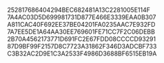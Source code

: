 252817686404294BEC682481A13C2281005E114F
7A4AC03D5D699981731D877E466E3339EAA0B307
A811CAC40F692EE37BE04201FA0235AAC7E932FD
7A7EE5DE1A64AA30EE769601FE71CC7F2C06DEBB
2B70A4562173771D691FC2E67FDD08CCCCD93291
87D9BF99F2157D8C7723A31862F346D3ADCBF733
C3B32AC2D9E1C3A2533F4986D3688BF6515EB19A
